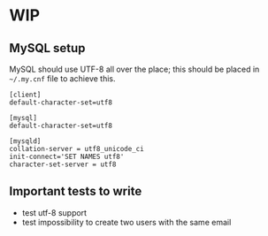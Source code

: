 # WIP

## MySQL setup

MySQL should use UTF-8 all over the place; this should be placed in `~/.my.cnf` file to achieve this.

```
[client]
default-character-set=utf8

[mysql]
default-character-set=utf8

[mysqld]
collation-server = utf8_unicode_ci
init-connect='SET NAMES utf8'
character-set-server = utf8
```

## Important tests to write

- test utf-8 support
- test impossibility to create two users with the same email

